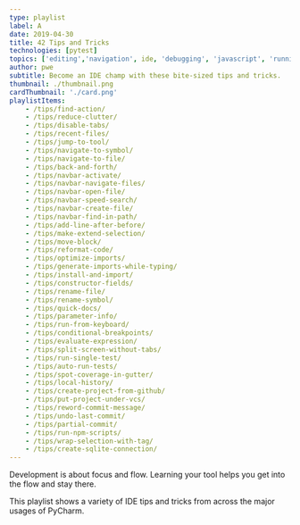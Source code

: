 ```yaml
---
type: playlist
label: A
date: 2019-04-30
title: 42 Tips and Tricks
technologies: [pytest]
topics: ['editing','navigation', ide, 'debugging', 'javascript', 'running', 'vcs', 'web']
author: pwe
subtitle: Become an IDE champ with these bite-sized tips and tricks.
thumbnail: ./thumbnail.png
cardThumbnail: './card.png'
playlistItems:
    - /tips/find-action/
    - /tips/reduce-clutter/
    - /tips/disable-tabs/
    - /tips/recent-files/
    - /tips/jump-to-tool/
    - /tips/navigate-to-symbol/
    - /tips/navigate-to-file/
    - /tips/back-and-forth/
    - /tips/navbar-activate/
    - /tips/navbar-navigate-files/
    - /tips/navbar-open-file/
    - /tips/navbar-speed-search/
    - /tips/navbar-create-file/
    - /tips/navbar-find-in-path/
    - /tips/add-line-after-before/
    - /tips/make-extend-selection/
    - /tips/move-block/
    - /tips/reformat-code/
    - /tips/optimize-imports/
    - /tips/generate-imports-while-typing/
    - /tips/install-and-import/
    - /tips/constructor-fields/
    - /tips/rename-file/
    - /tips/rename-symbol/
    - /tips/quick-docs/
    - /tips/parameter-info/
    - /tips/run-from-keyboard/
    - /tips/conditional-breakpoints/
    - /tips/evaluate-expression/
    - /tips/split-screen-without-tabs/
    - /tips/run-single-test/
    - /tips/auto-run-tests/
    - /tips/spot-coverage-in-gutter/
    - /tips/local-history/
    - /tips/create-project-from-github/
    - /tips/put-project-under-vcs/
    - /tips/reword-commit-message/
    - /tips/undo-last-commit/
    - /tips/partial-commit/
    - /tips/run-npm-scripts/
    - /tips/wrap-selection-with-tag/
    - /tips/create-sqlite-connection/
---
```


Development is about focus and flow. Learning your tool helps you get 
into the flow and stay there.

This playlist shows a variety of IDE tips and tricks from across the 
major usages of PyCharm.
